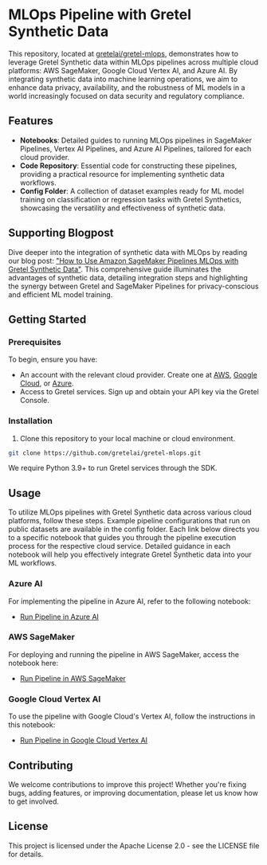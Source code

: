 # MLOps Pipeline with Gretel Synthetic Data

This repository, located at [gretelai/gretel-mlops](https://github.com/gretelai/gretel-mlops), demonstrates how to leverage Gretel Synthetic data within MLOps pipelines across multiple cloud platforms: AWS SageMaker, Google Cloud Vertex AI, and Azure AI. By integrating synthetic data into machine learning operations, we aim to enhance data privacy, availability, and the robustness of ML models in a world increasingly focused on data security and regulatory compliance.

## Features

- **Notebooks**: Detailed guides to running MLOps pipelines in SageMaker Pipelines, Vertex AI Pipelines, and Azure AI Pipelines, tailored for each cloud provider.
- **Code Repository**: Essential code for constructing these pipelines, providing a practical resource for implementing synthetic data workflows.
- **Config Folder**: A collection of dataset examples ready for ML model training on classification or regression tasks with Gretel Synthetics, showcasing the versatility and effectiveness of synthetic data.

## Supporting Blogpost

Dive deeper into the integration of synthetic data with MLOps by reading our blog post: ["How to Use Amazon SageMaker Pipelines MLOps with Gretel Synthetic Data"](https://aws.amazon.com/blogs/apn/how-to-use-amazon-sagemaker-pipelines-mlops-with-gretel-synthetic-data/). This comprehensive guide illuminates the advantages of synthetic data, detailing integration steps and highlighting the synergy between Gretel and SageMaker Pipelines for privacy-conscious and efficient ML model training.

## Getting Started

### Prerequisites

To begin, ensure you have:

- An account with the relevant cloud provider. Create one at [AWS](https://aws.amazon.com/), [Google Cloud](https://cloud.google.com/), or [Azure](https://azure.microsoft.com/).   
- Access to Gretel services. Sign up and obtain your API key via the Gretel Console.  

### Installation

1. Clone this repository to your local machine or cloud environment.

```bash
git clone https://github.com/gretelai/gretel-mlops.git
```

We require Python 3.9+ to run Gretel services through the SDK.

## Usage

To utilize MLOps pipelines with Gretel Synthetic data across various cloud platforms, follow these steps. 
Example pipeline configurations that run on public datasets are available in the config folder. 
Each link below directs you to a specific notebook that guides you through the pipeline execution process for the respective cloud service. 
Detailed guidance in each notebook will help you effectively integrate Gretel Synthetic data into your ML workflows.

### Azure AI

For implementing the pipeline in Azure AI, refer to the following notebook:

- [Run Pipeline in Azure AI](https://github.com/gretelai/gretel-mlops/blob/main/run_pipeline_azure.ipynb)


### AWS SageMaker

For deploying and running the pipeline in AWS SageMaker, access the notebook here:

- [Run Pipeline in AWS SageMaker](https://github.com/gretelai/gretel-mlops/blob/main/run_pipeline_sagemaker.ipynb)


### Google Cloud Vertex AI

To use the pipeline with Google Cloud's Vertex AI, follow the instructions in this notebook:

- [Run Pipeline in Google Cloud Vertex AI](https://github.com/gretelai/gretel-mlops/blob/main/run_pipeline_gcp.ipynb)


## Contributing

We welcome contributions to improve this project! Whether you're fixing bugs, adding features, or improving documentation, please let us know how to get involved.

## License

This project is licensed under the Apache License 2.0 - see the LICENSE file for details.
